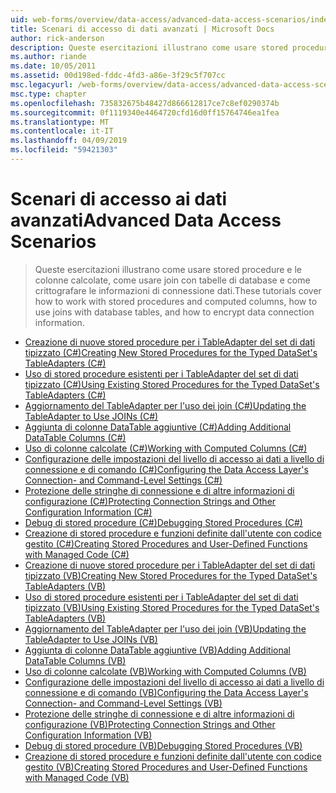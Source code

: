 ```yaml
---
uid: web-forms/overview/data-access/advanced-data-access-scenarios/index
title: Scenari di accesso di dati avanzati | Microsoft Docs
author: rick-anderson
description: Queste esercitazioni illustrano come usare stored procedure e le colonne calcolate e come usare join con tabelle di database come crittografare le informazioni di connessione dati...
ms.author: riande
ms.date: 10/05/2011
ms.assetid: 00d198ed-fddc-4fd3-a86e-3f29c5f707cc
msc.legacyurl: /web-forms/overview/data-access/advanced-data-access-scenarios
msc.type: chapter
ms.openlocfilehash: 735832675b48427d866612817ce7c8ef0290374b
ms.sourcegitcommit: 0f1119340e4464720cfd16d0ff15764746ea1fea
ms.translationtype: MT
ms.contentlocale: it-IT
ms.lasthandoff: 04/09/2019
ms.locfileid: "59421303"
---
```

# <a name="advanced-data-access-scenarios"></a><span data-ttu-id="b897e-103">Scenari di accesso ai dati avanzati</span><span class="sxs-lookup"><span data-stu-id="b897e-103">Advanced Data Access Scenarios</span></span>

> <span data-ttu-id="b897e-104">Queste esercitazioni illustrano come usare stored procedure e le colonne calcolate, come usare join con tabelle di database e come crittografare le informazioni di connessione dati.</span><span class="sxs-lookup"><span data-stu-id="b897e-104">These tutorials cover how to work with stored procedures and computed columns, how to use joins with database tables, and how to encrypt data connection information.</span></span>


- [<span data-ttu-id="b897e-105">Creazione di nuove stored procedure per i TableAdapter del set di dati tipizzato (C#)</span><span class="sxs-lookup"><span data-stu-id="b897e-105">Creating New Stored Procedures for the Typed DataSet's TableAdapters (C#)</span></span>](creating-new-stored-procedures-for-the-typed-dataset-s-tableadapters-cs.md)
- [<span data-ttu-id="b897e-106">Uso di stored procedure esistenti per i TableAdapter del set di dati tipizzato (C#)</span><span class="sxs-lookup"><span data-stu-id="b897e-106">Using Existing Stored Procedures for the Typed DataSet's TableAdapters (C#)</span></span>](using-existing-stored-procedures-for-the-typed-dataset-s-tableadapters-cs.md)
- [<span data-ttu-id="b897e-107">Aggiornamento del TableAdapter per l'uso dei join (C#)</span><span class="sxs-lookup"><span data-stu-id="b897e-107">Updating the TableAdapter to Use JOINs (C#)</span></span>](updating-the-tableadapter-to-use-joins-cs.md)
- [<span data-ttu-id="b897e-108">Aggiunta di colonne DataTable aggiuntive (C#)</span><span class="sxs-lookup"><span data-stu-id="b897e-108">Adding Additional DataTable Columns (C#)</span></span>](adding-additional-datatable-columns-cs.md)
- [<span data-ttu-id="b897e-109">Uso di colonne calcolate (C#)</span><span class="sxs-lookup"><span data-stu-id="b897e-109">Working with Computed Columns (C#)</span></span>](working-with-computed-columns-cs.md)
- [<span data-ttu-id="b897e-110">Configurazione delle impostazioni del livello di accesso ai dati a livello di connessione e di comando (C#)</span><span class="sxs-lookup"><span data-stu-id="b897e-110">Configuring the Data Access Layer's Connection- and Command-Level Settings (C#)</span></span>](configuring-the-data-access-layer-s-connection-and-command-level-settings-cs.md)
- [<span data-ttu-id="b897e-111">Protezione delle stringhe di connessione e di altre informazioni di configurazione (C#)</span><span class="sxs-lookup"><span data-stu-id="b897e-111">Protecting Connection Strings and Other Configuration Information (C#)</span></span>](protecting-connection-strings-and-other-configuration-information-cs.md)
- [<span data-ttu-id="b897e-112">Debug di stored procedure (C#)</span><span class="sxs-lookup"><span data-stu-id="b897e-112">Debugging Stored Procedures (C#)</span></span>](debugging-stored-procedures-cs.md)
- [<span data-ttu-id="b897e-113">Creazione di stored procedure e funzioni definite dall'utente con codice gestito (C#)</span><span class="sxs-lookup"><span data-stu-id="b897e-113">Creating Stored Procedures and User-Defined Functions with Managed Code (C#)</span></span>](creating-stored-procedures-and-user-defined-functions-with-managed-code-cs.md)
- [<span data-ttu-id="b897e-114">Creazione di nuove stored procedure per i TableAdapter del set di dati tipizzato (VB)</span><span class="sxs-lookup"><span data-stu-id="b897e-114">Creating New Stored Procedures for the Typed DataSet's TableAdapters (VB)</span></span>](creating-new-stored-procedures-for-the-typed-dataset-s-tableadapters-vb.md)
- [<span data-ttu-id="b897e-115">Uso di stored procedure esistenti per i TableAdapter del set di dati tipizzato (VB)</span><span class="sxs-lookup"><span data-stu-id="b897e-115">Using Existing Stored Procedures for the Typed DataSet's TableAdapters (VB)</span></span>](using-existing-stored-procedures-for-the-typed-dataset-s-tableadapters-vb.md)
- [<span data-ttu-id="b897e-116">Aggiornamento del TableAdapter per l'uso dei join (VB)</span><span class="sxs-lookup"><span data-stu-id="b897e-116">Updating the TableAdapter to Use JOINs (VB)</span></span>](updating-the-tableadapter-to-use-joins-vb.md)
- [<span data-ttu-id="b897e-117">Aggiunta di colonne DataTable aggiuntive (VB)</span><span class="sxs-lookup"><span data-stu-id="b897e-117">Adding Additional DataTable Columns (VB)</span></span>](adding-additional-datatable-columns-vb.md)
- [<span data-ttu-id="b897e-118">Uso di colonne calcolate (VB)</span><span class="sxs-lookup"><span data-stu-id="b897e-118">Working with Computed Columns (VB)</span></span>](working-with-computed-columns-vb.md)
- [<span data-ttu-id="b897e-119">Configurazione delle impostazioni del livello di accesso ai dati a livello di connessione e di comando (VB)</span><span class="sxs-lookup"><span data-stu-id="b897e-119">Configuring the Data Access Layer's Connection- and Command-Level Settings (VB)</span></span>](configuring-the-data-access-layer-s-connection-and-command-level-settings-vb.md)
- [<span data-ttu-id="b897e-120">Protezione delle stringhe di connessione e di altre informazioni di configurazione (VB)</span><span class="sxs-lookup"><span data-stu-id="b897e-120">Protecting Connection Strings and Other Configuration Information (VB)</span></span>](protecting-connection-strings-and-other-configuration-information-vb.md)
- [<span data-ttu-id="b897e-121">Debug di stored procedure (VB)</span><span class="sxs-lookup"><span data-stu-id="b897e-121">Debugging Stored Procedures (VB)</span></span>](debugging-stored-procedures-vb.md)
- [<span data-ttu-id="b897e-122">Creazione di stored procedure e funzioni definite dall'utente con codice gestito (VB)</span><span class="sxs-lookup"><span data-stu-id="b897e-122">Creating Stored Procedures and User-Defined Functions with Managed Code (VB)</span></span>](creating-stored-procedures-and-user-defined-functions-with-managed-code-vb.md)
